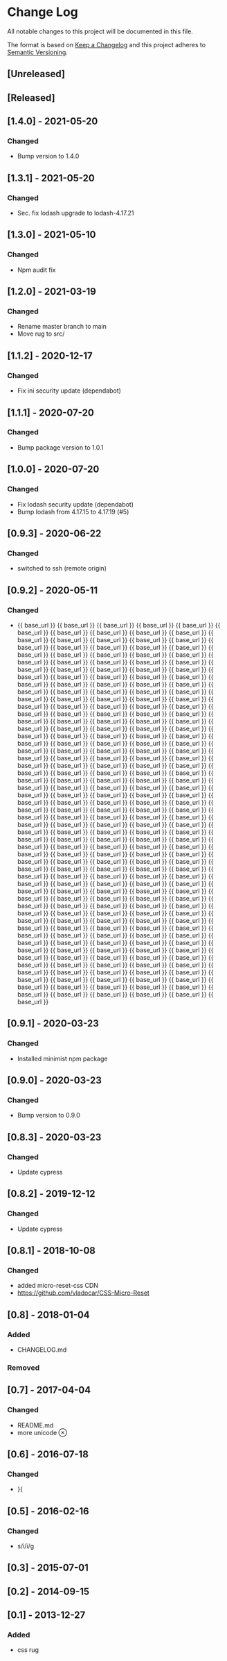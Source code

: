 # Change Log

All notable changes to this project will be documented in this file.

The format is based on [Keep a Changelog](http://keepachangelog.com/)
and this project adheres to [Semantic Versioning](http://semver.org/).

## [Unreleased]

## [Released]

## [1.4.0] - 2021-05-20
### Changed
- Bump version to 1.4.0

## [1.3.1] - 2021-05-20
### Changed
- Sec. fix lodash upgrade to lodash-4.17.21

## [1.3.0] - 2021-05-10
### Changed
- Npm audit fix

## [1.2.0] - 2021-03-19
### Changed
- Rename master branch to main
- Move rug to src/

## [1.1.2] - 2020-12-17
### Changed
- Fix ini security update (dependabot)

## [1.1.1] - 2020-07-20
### Changed
- Bump package version to 1.0.1

## [1.0.0] - 2020-07-20
### Changed
- Fix lodash security update (dependabot)
- Bump lodash from 4.17.15 to 4.17.19 (#5)

## [0.9.3] - 2020-06-22
### Changed
- switched to ssh (remote origin)

## [0.9.2] - 2020-05-11
### Changed
- {{ base_url }} {{ base_url  }} {{ base_url }} {{ base_url  }} {{ base_url }} {{ base_url  }} {{ base_url }} {{ base_url  }} {{ base_url }} {{ base_url  }} {{ base_url }} {{ base_url  }} {{ base_url }} {{ base_url  }} {{ base_url }} {{ base_url  }} {{ base_url }} {{ base_url  }} {{ base_url }} {{ base_url  }} {{ base_url }} {{ base_url  }} {{ base_url }} {{ base_url  }} {{ base_url }} {{ base_url  }} {{ base_url }} {{ base_url  }} {{ base_url }} {{ base_url  }} {{ base_url }} {{ base_url  }} {{ base_url }} {{ base_url  }} {{ base_url }} {{ base_url  }} {{ base_url }} {{ base_url  }} {{ base_url }} {{ base_url  }} {{ base_url }} {{ base_url  }} {{ base_url }} {{ base_url  }} {{ base_url }} {{ base_url  }} {{ base_url }} {{ base_url  }} {{ base_url }} {{ base_url  }} {{ base_url }} {{ base_url  }} {{ base_url }} {{ base_url  }} {{ base_url }} {{ base_url  }} {{ base_url }} {{ base_url  }} {{ base_url }} {{ base_url  }} {{ base_url }} {{ base_url  }} {{ base_url }} {{ base_url  }} {{ base_url }} {{ base_url  }} {{ base_url }} {{ base_url  }} {{ base_url }} {{ base_url  }} {{ base_url }} {{ base_url  }} {{ base_url }} {{ base_url  }} {{ base_url }} {{ base_url  }} {{ base_url }} {{ base_url  }} {{ base_url }} {{ base_url  }} {{ base_url }} {{ base_url  }} {{ base_url }} {{ base_url  }} {{ base_url }} {{ base_url  }} {{ base_url }} {{ base_url  }} {{ base_url }} {{ base_url  }} {{ base_url }} {{ base_url  }} {{ base_url }} {{ base_url  }} {{ base_url }} {{ base_url  }} {{ base_url }} {{ base_url  }} {{ base_url }} {{ base_url  }} {{ base_url }} {{ base_url  }} {{ base_url }} {{ base_url  }} {{ base_url }} {{ base_url  }} {{ base_url }} {{ base_url  }} {{ base_url }} {{ base_url  }} {{ base_url }} {{ base_url  }} {{ base_url }} {{ base_url  }} {{ base_url }} {{ base_url  }} {{ base_url }} {{ base_url  }} {{ base_url }} {{ base_url  }} {{ base_url }} {{ base_url  }} {{ base_url }} {{ base_url  }} {{ base_url }} {{ base_url  }} {{ base_url }} {{ base_url  }} {{ base_url }} {{ base_url  }} {{ base_url }} {{ base_url  }} {{ base_url }} {{ base_url  }} {{ base_url }} {{ base_url  }} {{ base_url }} {{ base_url  }} {{ base_url }} {{ base_url  }} {{ base_url }} {{ base_url  }} {{ base_url }} {{ base_url  }} {{ base_url }} {{ base_url  }} {{ base_url }} {{ base_url  }} {{ base_url }} {{ base_url  }} {{ base_url }} {{ base_url  }} {{ base_url }} {{ base_url  }} {{ base_url }} {{ base_url  }} {{ base_url }} {{ base_url  }} {{ base_url }} {{ base_url  }} {{ base_url }} {{ base_url  }} {{ base_url }} {{ base_url  }} {{ base_url }} {{ base_url  }} {{ base_url }} {{ base_url  }} {{ base_url }} {{ base_url  }} {{ base_url }} {{ base_url  }} {{ base_url }} {{ base_url  }} {{ base_url }} {{ base_url  }} {{ base_url }} {{ base_url  }} {{ base_url }} {{ base_url  }} {{ base_url }} {{ base_url  }} {{ base_url }} {{ base_url  }} {{ base_url }} {{ base_url  }} {{ base_url }} {{ base_url  }} {{ base_url }} {{ base_url  }} {{ base_url }} {{ base_url  }} {{ base_url }} {{ base_url  }} {{ base_url }} {{ base_url  }} {{ base_url }} {{ base_url  }} {{ base_url }} {{ base_url  }} {{ base_url }} {{ base_url  }} {{ base_url }} {{ base_url  }} {{ base_url }} {{ base_url  }} {{ base_url }} {{ base_url  }} {{ base_url }} {{ base_url  }} {{ base_url }} {{ base_url  }} {{ base_url }} {{ base_url  }} {{ base_url }} {{ base_url  }} {{ base_url }} {{ base_url  }} {{ base_url }} {{ base_url  }} {{ base_url }} {{ base_url  }} {{ base_url }} {{ base_url  }} {{ base_url }} {{ base_url  }} {{ base_url }} {{ base_url  }} {{ base_url }} {{ base_url  }} {{ base_url }} {{ base_url  }} {{ base_url }} {{ base_url  }} {{ base_url }} {{ base_url  }} {{ base_url }} {{ base_url  }} {{ base_url }} {{ base_url  }} {{ base_url }} {{ base_url  }} {{ base_url }} {{ base_url  }} {{ base_url }} {{ base_url  }} {{ base_url }} {{ base_url  }} {{ base_url }} {{ base_url  }} {{ base_url }} {{ base_url  }} {{ base_url }} {{ base_url  }} {{ base_url }} {{ base_url  }}

## [0.9.1] - 2020-03-23
### Changed
- Installed minimist npm package

## [0.9.0] - 2020-03-23
### Changed
- Bump version to 0.9.0

## [0.8.3] - 2020-03-23
### Changed
- Update cypress
 
## [0.8.2] - 2019-12-12
### Changed
- Update cypress

## [0.8.1] - 2018-10-08
### Changed
- added micro-reset-css CDN
- https://github.com/vladocar/CSS-Micro-Reset

## [0.8] - 2018-01-04
### Added
- CHANGELOG.md
### Removed

## [0.7] - 2017-04-04
### Changed
- README.md
- more unicode &otimes;

## [0.6] - 2016-07-18
### Changed
- }{

## [0.5] - 2016-02-16
### Changed
- s/i/&#0236;/g

## [0.3] - 2015-07-01

## [0.2] - 2014-09-15

## [0.1] - 2013-12-27
### Added
- css rug

